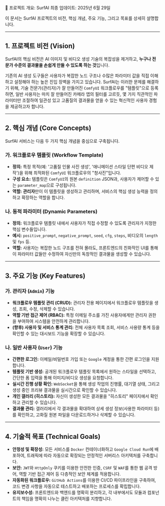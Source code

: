 💎 프로젝트 개요: SurfAI
최종 업데이트: 2025년 6월 29일

이 문서는 SurfAI 프로젝트의 비전, 핵심 개념, 주요 기능, 그리고 목표를 상세히 설명합니다.

---

## 1. 프로젝트 비전 (Vision)

SurfAI의 핵심 비전은 AI 이미지 및 비디오 생성 기술의 복잡성을 제거하고, **누구나 전문가 수준의 결과물을 손쉽게 만들 수 있도록 하는 것**입니다.

기존의 AI 생성 도구들은 사용자가 복잡한 노드 구조나 수많은 파라미터 값을 직접 이해하고 설정해야 하는 높은 진입 장벽을 가지고 있습니다. SurfAI는 이러한 문제를 해결하기 위해, 기술 전문가(관리자)가 잘 만들어진 `ComfyUI` 워크플로우를 "템플릿"으로 등록하면, 일반 사용자는 마치 잘 만들어진 카메라 앱의 필터를 고르듯, 몇 가지 직관적인 파라미터만 조절하여 일관성 있고 고품질의 결과물을 얻을 수 있는 혁신적인 사용자 경험을 제공하고자 합니다.

---

## 2. 핵심 개념 (Core Concepts)

SurfAI 서비스는 다음 두 가지 핵심 개념을 중심으로 구축됩니다.

### 가. 워크플로우 템플릿 (Workflow Template)

-   **정의:** 특정 목적(예: '고품질 인물 사진 생성', '애니메이션 스타일 단편 비디오 제작')을 위해 최적화된 `ComfyUI` 워크플로우의 "청사진"입니다.
-   **구성 요소:** 템플릿은 `ComfyUI`의 원본 `definition` JSON과, 사용자가 제어할 수 있는 `parameter_map`으로 구성됩니다.
-   **역할:** **관리자**만이 이 템플릿을 생성하고 관리하며, 서비스의 핵심 생성 능력을 정의하고 확장하는 역할을 합니다.

### 나. 동적 파라미터 (Dynamic Parameters)

-   **정의:** 워크플로우 템플릿 내에서 사용자가 직접 수정할 수 있도록 관리자가 지정한 핵심 변수들입니다.
-   **예시:** `positive_prompt`, `negative_prompt`, `seed`, `cfg`, `steps`, 비디오의 `length` 및 `fps` 등.
-   **역할:** 사용자는 복잡한 노드 구조를 전혀 몰라도, 프론트엔드의 친화적인 UI를 통해 이 파라미터 값들만 수정하여 자신만의 독창적인 결과물을 생성할 수 있습니다.

---

## 3. 주요 기능 (Key Features)

### 가. 관리자 (`Admin`) 기능

-   **워크플로우 템플릿 관리 (CRUD):** 관리자 전용 페이지에서 워크플로우 템플릿을 생성, 조회, 수정, 삭제할 수 있습니다.
-   **역할 기반 접근 제어 (RBAC):** 특정 이메일 주소를 가진 사용자에게만 관리자 권한을 부여하여 시스템을 안전하게 관리합니다.
-   **(향후) 사용자 및 서비스 통계 관리:** 전체 사용자 목록 조회, 서비스 사용량 통계 등을 확인할 수 있는 대시보드 기능을 확장할 수 있습니다.

### 나. 일반 사용자 (`User`) 기능

-   **간편한 로그인:** 이메일/비밀번호 가입 또는 `Google` 계정을 통한 간편 로그인을 지원합니다.
-   **템플릿 기반 생성:** 공개된 워크플로우 템플릿 목록에서 원하는 스타일을 선택하고, 간단한 폼 입력을 통해 이미지/비디오 생성을 요청합니다.
-   **실시간 진행 상황 확인:** `WebSocket`을 통해 생성 작업의 진행률, 대기열 상태, 그리고 생성 중인 프리뷰 결과물을 실시간으로 확인할 수 있습니다.
-   **개인 갤러리 (히스토리):** 자신이 생성한 모든 결과물을 "히스토리" 페이지에서 확인하고 관리할 수 있습니다.
-   **결과물 관리:** 갤러리에서 각 결과물을 확대하여 상세 생성 정보(사용한 파라미터 등)를 확인하고, 고화질 원본 파일을 다운로드하거나 삭제할 수 있습니다.

---

## 4. 기술적 목표 (Technical Goals)

-   **안정성 및 확장성:** 모든 서비스를 `Docker` 컨테이너화하고 `Google Cloud Run`에 배포하여, 트래픽에 따라 자동으로 확장되는 안정적인 서버리스 아키텍처를 구축합니다.
-   **보안:** `JWT`와 `HttpOnly` 쿠키를 이용한 안전한 인증, `CSRF` 및 `WAF`를 통한 웹 공격 방어, 역할 기반 접근 제어 등 다층적인 보안 체계를 적용합니다.
-   **자동화된 워크플로우:** `GitHub Actions`를 이용한 CI/CD 파이프라인을 구축하여, 코드 변경 사항을 자동으로 테스트하고 배포하는 프로세스를 확립합니다.
-   **유지보수성:** 프론트엔드와 백엔드를 명확히 분리하고, 각 내부에서도 모듈과 컴포넌트의 책임을 명확히 나누는 클린 아키텍처를 지향합니다.
